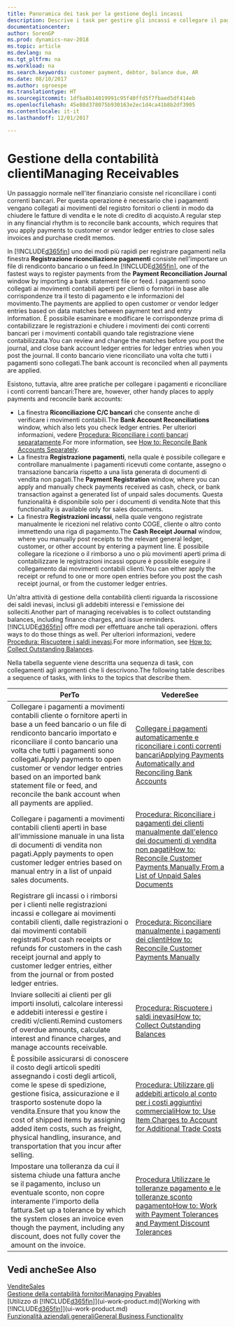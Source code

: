 ```yaml
---
title: Panoramica dei task per la gestione degli incassi
description: Descrive i task per gestire gli incassi e collegare il pagamento ai movimenti contabili cliente o fornitore.
documentationcenter: 
author: SorenGP
ms.prod: dynamics-nav-2018
ms.topic: article
ms.devlang: na
ms.tgt_pltfrm: na
ms.workload: na
ms.search.keywords: customer payment, debtor, balance due, AR
ms.date: 08/10/2017
ms.author: sgroespe
ms.translationtype: HT
ms.sourcegitcommit: 1dfba8b14019991c95f40ffd5f7fbaed5df414eb
ms.openlocfilehash: 45e88d378075b930163e2ec1d4ca41b8b2df3905
ms.contentlocale: it-it
ms.lasthandoff: 12/01/2017

---
```

# <a name="managing-receivables"></a><span data-ttu-id="2975d-103">Gestione della contabilità clienti</span><span class="sxs-lookup"><span data-stu-id="2975d-103">Managing Receivables</span></span>
<span data-ttu-id="2975d-104">Un passaggio normale nell'iter finanziario consiste nel riconciliare i conti correnti bancari. Per questa operazione è necessario che i pagamenti vengano collegati ai movimenti del registro fornitori o clienti in modo da chiudere le fatture di vendita e le note di credito di acquisto.</span><span class="sxs-lookup"><span data-stu-id="2975d-104">A regular step in any financial rhythm is to reconcile bank accounts, which requires that you apply payments to customer or vendor ledger entries to close sales invoices and purchase credit memos.</span></span>  

<span data-ttu-id="2975d-105">In [!INCLUDE[d365fin](includes/d365fin_md.md)] uno dei modi più rapidi per registrare pagamenti nella finestra **Registrazione riconciliazione pagamenti** consiste nell'importare un file di rendiconto bancario o un feed.</span><span class="sxs-lookup"><span data-stu-id="2975d-105">In [!INCLUDE[d365fin](includes/d365fin_md.md)], one of the fastest ways to register payments from the **Payment Reconciliation Journal** window by importing a bank statement file or feed.</span></span> <span data-ttu-id="2975d-106">I pagamenti sono collegati ai movimenti contabili aperti per clienti o fornitori in base alle corrispondenze tra il testo di pagamento e le informazioni del movimento.</span><span class="sxs-lookup"><span data-stu-id="2975d-106">The payments are applied to open customer or vendor ledger entries based on data matches between payment text and entry information.</span></span> <span data-ttu-id="2975d-107">È possibile esaminare e modificare le corrispondenze prima di contabilizzare le registrazioni e chiudere i movimenti dei conti correnti bancari per i movimenti contabili quando tale registrazione viene contabilizzata.</span><span class="sxs-lookup"><span data-stu-id="2975d-107">You can review and change the matches before you post the journal, and close bank account ledger entries for ledger entries when you post the journal.</span></span> <span data-ttu-id="2975d-108">Il conto bancario viene riconciliato una volta che tutti i pagamenti sono collegati.</span><span class="sxs-lookup"><span data-stu-id="2975d-108">The bank account is reconciled when all payments are applied.</span></span>

<span data-ttu-id="2975d-109">Esistono, tuttavia, altre aree pratiche per collegare i pagamenti e riconciliare i conti correnti bancari:</span><span class="sxs-lookup"><span data-stu-id="2975d-109">There are, however, other handy places to apply payments and reconcile bank accounts:</span></span>  

* <span data-ttu-id="2975d-110">La finestra **Riconciliazione C/C bancari** che consente anche di verificare i movimenti contabili.</span><span class="sxs-lookup"><span data-stu-id="2975d-110">The **Bank Account Reconciliations** window, which also lets you check ledger entries.</span></span> <span data-ttu-id="2975d-111">Per ulteriori informazioni, vedere [Procedura: Riconciliare i conti bancari separatamente](bank-how-reconcile-bank-accounts-separately.md).</span><span class="sxs-lookup"><span data-stu-id="2975d-111">For more information, see [How to: Reconcile Bank Accounts Separately](bank-how-reconcile-bank-accounts-separately.md).</span></span>  
* <span data-ttu-id="2975d-112">La finestra **Registrazione pagamenti**, nella quale è possibile collegare e controllare manualmente i pagamenti ricevuti come contante, assegno o transazione bancaria rispetto a una lista generata di documenti di vendita non pagati.</span><span class="sxs-lookup"><span data-stu-id="2975d-112">The **Payment Registration** window, where you can apply and manually check payments received as cash, check, or bank transaction against a generated list of unpaid sales documents.</span></span> <span data-ttu-id="2975d-113">Questa funzionalità è disponibile solo per i documenti di vendita.</span><span class="sxs-lookup"><span data-stu-id="2975d-113">Note that this functionality is available only for sales documents.</span></span>  
* <span data-ttu-id="2975d-114">La finestra **Registrazioni incassi**, nella quale vengono registrate manualmente le ricezioni nel relativo conto COGE, cliente o altro conto immettendo una riga di pagamento.</span><span class="sxs-lookup"><span data-stu-id="2975d-114">The **Cash Receipt Journal** window, where you manually post receipts to the relevant general ledger, customer, or other account by entering a payment line.</span></span> <span data-ttu-id="2975d-115">È possibile collegare la ricezione o il rimborso a uno o più movimenti aperti prima di contabilizzare le registrazioni incassi oppure è possibile eseguire il collegamento dai movimenti contabili clienti.</span><span class="sxs-lookup"><span data-stu-id="2975d-115">You can either apply the receipt or refund to one or more open entries before you post the cash receipt journal, or from the customer ledger entries.</span></span>  

<span data-ttu-id="2975d-116">Un'altra attività di gestione della contabilità clienti riguarda la riscossione dei saldi inevasi, inclusi gli addebiti interessi e l'emissione dei solleciti.</span><span class="sxs-lookup"><span data-stu-id="2975d-116">Another part of managing receivables is to collect outstanding balances, including finance charges, and issue reminders.</span></span> [!INCLUDE[d365fin](includes/d365fin_md.md)]<span data-ttu-id="2975d-117"> offre modi per effettuare anche tali operazioni.</span><span class="sxs-lookup"><span data-stu-id="2975d-117"> offers ways to do those things as well.</span></span> <span data-ttu-id="2975d-118">Per ulteriori informazioni, vedere [Procedura: Riscuotere i saldi inevasi](receivables-collect-outstanding-balances.md).</span><span class="sxs-lookup"><span data-stu-id="2975d-118">For more information, see [How to: Collect Outstanding Balances](receivables-collect-outstanding-balances.md).</span></span>  

<span data-ttu-id="2975d-119">Nella tabella seguente viene descritta una sequenza di task, con collegamenti agli argomenti che li descrivono.</span><span class="sxs-lookup"><span data-stu-id="2975d-119">The following table describes a sequence of tasks, with links to the topics that describe them.</span></span>  

| <span data-ttu-id="2975d-120">Per</span><span class="sxs-lookup"><span data-stu-id="2975d-120">To</span></span> | <span data-ttu-id="2975d-121">Vedere</span><span class="sxs-lookup"><span data-stu-id="2975d-121">See</span></span> |
| --- | --- |
| <span data-ttu-id="2975d-122">Collegare i pagamenti a movimenti contabili cliente o fornitore aperti in base a un feed bancario o un file di rendiconto bancario importato e riconciliare il conto bancario una volta che tutti i pagamenti sono collegati.</span><span class="sxs-lookup"><span data-stu-id="2975d-122">Apply payments to open customer or vendor ledger entries based on an imported bank statement file or feed, and reconcile the bank account when all payments are applied.</span></span> |[<span data-ttu-id="2975d-123">Collegare i pagamenti automaticamente e riconciliare i conti correnti bancari</span><span class="sxs-lookup"><span data-stu-id="2975d-123">Applying Payments Automatically and Reconciling Bank Accounts</span></span>](receivables-apply-payments-auto-reconcile-bank-accounts.md) |
| <span data-ttu-id="2975d-124">Collegare i pagamenti a movimenti contabili clienti aperti in base all'immissione manuale in una lista di documenti di vendita non pagati.</span><span class="sxs-lookup"><span data-stu-id="2975d-124">Apply payments to open customer ledger entries based on manual entry in a list of unpaid sales documents.</span></span> |[<span data-ttu-id="2975d-125">Procedura: Riconciliare i pagamenti dei clienti manualmente dall'elenco dei documenti di vendita non pagati</span><span class="sxs-lookup"><span data-stu-id="2975d-125">How to: Reconcile Customer Payments Manually From a List of Unpaid Sales Documents</span></span>](receivables-how-reconcile-customer-payments-list-unpaid-sales-documents.md) |
| <span data-ttu-id="2975d-126">Registrare gli incassi o i rimborsi per i clienti nelle registrazioni incassi e collegare ai movimenti contabili clienti, dalle registrazioni o dai movimenti contabili registrati.</span><span class="sxs-lookup"><span data-stu-id="2975d-126">Post cash receipts or refunds for customers in the cash receipt journal and apply to customer ledger entries, either from the journal or from posted ledger entries.</span></span> |[<span data-ttu-id="2975d-127">Procedura: Riconciliare manualmente i pagamenti dei clienti</span><span class="sxs-lookup"><span data-stu-id="2975d-127">How to: Reconcile Customer Payments Manually</span></span>](receivables-how-apply-sales-transactions-manually.md) |
| <span data-ttu-id="2975d-128">Inviare solleciti ai clienti per gli importi insoluti, calcolare interessi e addebiti interessi e gestire i crediti v/clienti.</span><span class="sxs-lookup"><span data-stu-id="2975d-128">Remind customers of overdue amounts, calculate interest and finance charges, and manage accounts receivable.</span></span> |[<span data-ttu-id="2975d-129">Procedura: Riscuotere i saldi inevasi</span><span class="sxs-lookup"><span data-stu-id="2975d-129">How to: Collect Outstanding Balances</span></span>](receivables-collect-outstanding-balances.md) |
|<span data-ttu-id="2975d-130">È possibile assicurarsi di conoscere il costo degli articoli spediti assegnando i costi degli articoli, come le spese di spedizione, gestione fisica, assicurazione e il trasporto sostenute dopo la vendita.</span><span class="sxs-lookup"><span data-stu-id="2975d-130">Ensure that you know the cost of shipped items by assigning added item costs, such as freight, physical handling, insurance, and transportation that you incur after selling.</span></span>|[<span data-ttu-id="2975d-131">Procedura: Utilizzare gli addebiti articolo al conto per i costi aggiuntivi commerciali</span><span class="sxs-lookup"><span data-stu-id="2975d-131">How to: Use Item Charges to Account for Additional Trade Costs</span></span>](payables-how-assign-item-charges.md)|
|<span data-ttu-id="2975d-132">Impostare una tolleranza da cui il sistema chiude una fattura anche se il pagamento, incluso un eventuale sconto, non copre interamente l'importo della fattura.</span><span class="sxs-lookup"><span data-stu-id="2975d-132">Set up a tolerance by which the system closes an invoice even though the payment, including any discount, does not fully cover the amount on the invoice.</span></span>|[<span data-ttu-id="2975d-133">Procedura Utilizzare le tolleranze pagamento e le tolleranze sconto pagamento</span><span class="sxs-lookup"><span data-stu-id="2975d-133">How to: Work with Payment Tolerances and Payment Discount Tolerances</span></span>](finance-payment-tolerance-and-payment-discount-tolerance.md)|
## <a name="see-also"></a><span data-ttu-id="2975d-134">Vedi anche</span><span class="sxs-lookup"><span data-stu-id="2975d-134">See Also</span></span>
[<span data-ttu-id="2975d-135">Vendite</span><span class="sxs-lookup"><span data-stu-id="2975d-135">Sales</span></span>](sales-manage-sales.md)  
[<span data-ttu-id="2975d-136">Gestione della contabilità fornitori</span><span class="sxs-lookup"><span data-stu-id="2975d-136">Managing Payables</span></span>](payables-manage-payables.md)  
<span data-ttu-id="2975d-137">[Utilizzo di [!INCLUDE[d365fin](includes/d365fin_md.md)]](ui-work-product.md)</span><span class="sxs-lookup"><span data-stu-id="2975d-137">[Working with [!INCLUDE[d365fin](includes/d365fin_md.md)]](ui-work-product.md)</span></span>  
[<span data-ttu-id="2975d-138">Funzionalità aziendali generali</span><span class="sxs-lookup"><span data-stu-id="2975d-138">General Business Functionality</span></span>](ui-across-business-areas.md)

